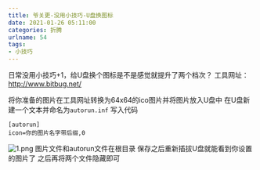 ```yaml
---
title: 爷关更-没用小技巧-U盘换图标
date: 2021-01-26 05:11:00
categories: 折腾
urlname: 54
tags:
- 小技巧
---
```

日常没用小技巧+1，给U盘换个图标是不是感觉就提升了两个档次？
工具网址：http://www.bitbug.net/

将你准备的图片在工具网址转换为64x64的ico图片并将图片放入U盘中
在U盘新建一个文本并命名为`autorun.inf`
写入代码
```
[autorun]
icon=你的图片名字带后缀,0
```
![1.png](https://i.loli.net/2021/01/26/WZDx1gLy3iNjwFS.png)
图片文件和autorun文件在根目录
保存之后重新插拔U盘就能看到你设置的图片了
之后再将两个文件隐藏即可